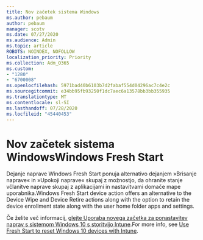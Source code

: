 ```yaml
---
title: Nov začetek sistema Windows
ms.author: pebaum
author: pebaum
manager: scotv
ms.date: 07/27/2020
ms.audience: Admin
ms.topic: article
ROBOTS: NOINDEX, NOFOLLOW
localization_priority: Priority
ms.collection: Adm_O365
ms.custom:
- "1280"
- "6700008"
ms.openlocfilehash: 5971bad40b6103b7d2fabaf554d04296ac7c4e2c
ms.sourcegitcommit: e34bb95fb93250f1dc7aec6a13578bb3bb355935
ms.translationtype: MT
ms.contentlocale: sl-SI
ms.lasthandoff: 07/28/2020
ms.locfileid: "45440453"
---
```

# <a name="windows-fresh-start"></a><span data-ttu-id="27127-102">Nov začetek sistema Windows</span><span class="sxs-lookup"><span data-stu-id="27127-102">Windows Fresh Start</span></span>

<span data-ttu-id="27127-103">Dejanje naprave Windows Fresh Start ponuja alternativo dejanjem »Brisanje naprave« in »Upokoji naprave« skupaj z možnostjo, da ohranite stanje včlanitve naprave skupaj z aplikacijami in nastavitvami domače mape uporabnika.</span><span class="sxs-lookup"><span data-stu-id="27127-103">Windows Fresh Start device action offers an alternative to the Device Wipe and Device Retire actions along with the option to retain the device enrollment state along with the user home folder apps and settings.</span></span>

<span data-ttu-id="27127-104">Če želite več informacij, [glejte Uporaba novega začetka za ponastavitev naprav s sistemom Windows 10 s storitvijo Intune](https://docs.microsoft.com/intune/device-fresh-start).</span><span class="sxs-lookup"><span data-stu-id="27127-104">For more info, see [Use Fresh Start to reset Windows 10 devices with Intune](https://docs.microsoft.com/intune/device-fresh-start).</span></span>